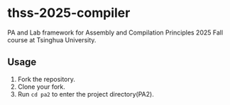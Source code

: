 # thss-2025-compiler

PA and Lab framework for Assembly and Compilation Principles 2025 Fall course at Tsinghua University.

## Usage

1. Fork the repository.
2. Clone your fork.
3. Run `cd pa2` to enter the project directory(PA2).